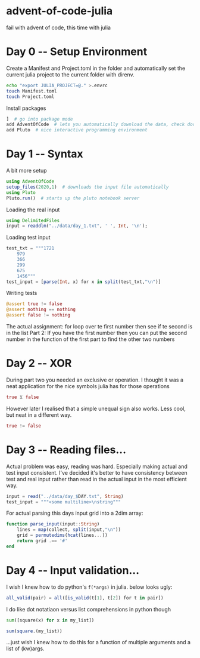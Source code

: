 # advent-of-code-julia
fail with advent of code, this time with julia

# Day 0 -- Setup Environment

Create a Manifest and Project.toml in the folder and automatically set the current julia project to the current folder with direnv.

```bash
echo "export JULIA_PROJECT=@." >.envrc
touch Manifest.toml
touch Project.toml
```

Install packages

```julia
]  # go into package mode
add AdventOfCode  # lets you automatically download the data, check docs for how to setup the cookie
add Pluto  # nice interactive programming environment
```

# Day 1 -- Syntax

A bit more setup 

```julia
using AdventOfCode
setup_files(2020,1)  # downloads the input file automatically
using Pluto
Pluto.run()  # starts up the pluto notebook server
```

Loading the real input

```julia
using DelimitedFiles
input = readdlm("../data/day_1.txt", ' ', Int, '\n');
```

Loading test input

```julia
test_txt = """1721
	979
	366
	299
	675
	1456"""
test_input = [parse(Int, x) for x in split(test_txt,"\n")]
```

Writing tests

```julia
@assert true != false
@assert nothing == nothing
@assert false != nothing
```

The actual assignment: for loop over te first number then see if te second is in the list
Part 2: If you have the first number then you can put the second number in the function of the first part to find the other two numbers

# Day 2 -- XOR

During part two you needed an exclusive or operation.
I thought it was a neat application for the nice symbols julia has for those operations

```julia
true ⊻ false
```

However later I realised that a simple unequal sign also works. Less cool, but neat in a different way.

```julia
true != false
```


# Day 3 -- Reading files...

Actual problem was easy, reading was hard. Especially making actual and test input consistent.
I've decided it's better to have consistency between test and real input rather than read in the actual input in the most efficient way.

```julia
input = read("../data/day_$DAY.txt", String)
test_input = """<some multiline>\nstring"""
```

For actual parsing this days input grid into a 2dim array:

```julia
function parse_input(input::String)
	lines = map(collect, split(input,"\n"))
	grid = permutedims(hcat(lines...))
	return grid .== '#'
end
```

# Day 4 -- Input validation...

I wish I knew how to do python's `f(*args)` in julia. below looks ugly:

```julia
all_valid(pair) = all([is_valid(t[1], t[2]) for t in pair])
```

I do like dot notatiaon versus list comprehensions in python though

```python
sum([square(x) for x in my_list])
```

```julia
sum(square.(my_list))
```

...just wish I knew how to do this for a function of multiple arguments and a list of (kw)args.


